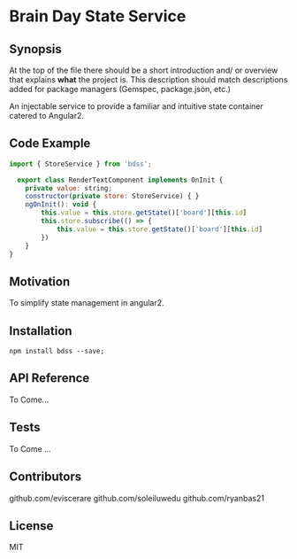 # Brain Day State Service
## Synopsis

At the top of the file there should be a short introduction and/ or overview that explains **what** the project is. This description should match descriptions added for package managers (Gemspec, package.json, etc.)

An injectable service to provide a familiar and intuitive state container catered to Angular2.

## Code Example

```js
import { StoreService } from 'bdss';

  export class RenderTextComponent implements OnInit {
    private value: string;
    constructor(private store: StoreService) { }
    ngOnInit(): void {
        this.value = this.store.getState()['board'][this.id]
        this.store.subscribe(() => {
            this.value = this.store.getState()['board'][this.id]
        })
    }
}
```
## Motivation
  To simplify state management in angular2.

## Installation
  ```
  npm install bdss --save;
  ```
## API Reference

To Come...
## Tests

To Come ...
## Contributors
github.com/eviscerare
github.com/soleiluwedu
github.com/ryanbas21
## License
MIT
